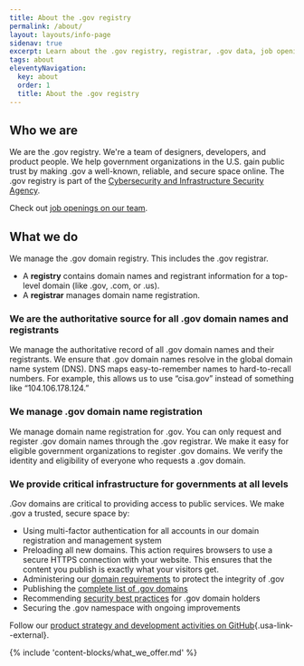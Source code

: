 ```yaml
---
title: About the .gov registry
permalink: /about/
layout: layouts/info-page
sidenav: true
excerpt: Learn about the .gov registry, registrar, .gov data, job openings, product updates, and more.
tags: about
eleventyNavigation:
  key: about
  order: 1
  title: About the .gov registry
---
```

  

## Who we are

We are the .gov registry. We're a team of designers, developers, and product people. We help government organizations in the U.S. gain public trust by making .gov a well-known, reliable, and secure space online. The .gov registry is part of the [Cybersecurity and Infrastructure Security Agency](https://www.cisa.gov/). 

Check out [job openings on our team](jobs).

## What we do

We manage the .gov domain registry. This includes the .gov registrar.

- A **registry** contains domain names and registrant information for a top-level domain (like .gov, .com, or .us).
- A **registrar** manages domain name registration.

### We are the authoritative source for all .gov domain names and registrants

We manage the authoritative record of all .gov domain names and their registrants. We ensure that .gov domain names resolve in the global domain name system (DNS). DNS maps easy-to-remember names to hard-to-recall numbers. For example, this allows us to use “cisa.gov” instead of something like “104.106.178.124.”

### We manage .gov domain name registration

We manage domain name registration for .gov. You can only request and register .gov domain names through the .gov registrar. We make it easy for eligible government organizations to register .gov domains. We verify the identity and eligibility of everyone who requests a .gov domain.

### We provide critical infrastructure for governments at all levels

.Gov domains are critical to providing access to public services. We make .gov a trusted, secure space by:

- Using multi-factor authentication for all accounts in our domain registration and management system
- Preloading all new domains. This action requires browsers to use a secure HTTPS connection with your website. This ensures that the content you publish is exactly what your visitors get.
- Administering our [domain requirements](../domains/requirements) to protect the integrity of .gov
- Publishing the [complete list of .gov domains](data)
- Recommending [security best practices](../domains/security/) for .gov domain holders
- Securing the .gov namespace with ongoing improvements

Follow our [product strategy and development activities on GitHub](https://github.com/cisagov/getgov/tree/main/docs/product){.usa-link--external}.

{% include 'content-blocks/what_we_offer.md' %}
